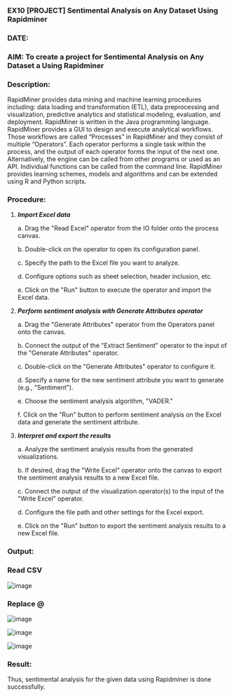 ### EX10 [PROJECT] Sentimental Analysis on Any Dataset Using Rapidminer
### DATE: 
### AIM: To create a project for Sentimental Analysis on Any Dataset a Using Rapidminer
### Description: 

RapidMiner provides data mining and machine learning procedures including: data loading and transformation (ETL), data preprocessing and visualization, predictive analytics and statistical modeling, evaluation, and deployment. RapidMiner is written in the Java programming language. RapidMiner provides a GUI to design and execute analytical workflows. Those workflows are called “Processes” in RapidMiner and they consist of multiple “Operators”. Each operator performs a single task within the process, and the output of each operator forms the input of the next one. Alternatively, the engine can be called from other programs or used as an API. Individual functions can be called from the command line. RapidMiner provides learning schemes, models and algorithms and can be extended using R and Python scripts.

### Procedure:
1) ***Import Excel data***
    <p>a. Drag the "Read Excel" operator from the IO folder onto the process canvas.
    <p>b. Double-click on the operator to open its configuration panel.
    <p>c. Specify the path to the Excel file you want to analyze.
    <p>d. Configure options such as sheet selection, header inclusion, etc.
    <p>e. Click on the "Run" button to execute the operator and import the Excel data.
2) ***Perform sentiment analysis with Generate Attributes operator***
    <p>a. Drag the "Generate Attributes" operator from the Operators panel onto the canvas.
    <p>b. Connect the output of the "Extract Sentiment" operator to the input of the "Generate Attributes" operator.
    <p>c. Double-click on the "Generate Attributes" operator to configure it.
    <p>d. Specify a name for the new sentiment attribute you want to generate (e.g., "Sentiment").
    <p>e. Choose the sentiment analysis algorithm, "VADER."
    <p>f. Click on the "Run" button to perform sentiment analysis on the Excel data and generate the sentiment attribute.
3) ***Interpret and export the results***
    <p>a. Analyze the sentiment analysis results from the generated visualizations.
    <p>b. If desired, drag the "Write Excel" operator onto the canvas to export the sentiment analysis results to a new Excel file.
    <p>c. Connect the output of the visualization operator(s) to the input of the "Write Excel" operator.
    <p>d. Configure the file path and other settings for the Excel export.
    <p>e. Click on the "Run" button to export the sentiment analysis results to a new Excel file.

### Output:

### Read CSV

![image](https://github.com/user-attachments/assets/ab935474-1664-4f09-8140-11f1c5d8a92a)

### Replace @

![image](https://github.com/user-attachments/assets/5063c65a-6018-4f0e-a56d-2e3101d1708a)

![image](https://github.com/user-attachments/assets/00002b74-5229-4df6-8b8d-6a3eafbb8d5f)

![image](https://github.com/user-attachments/assets/17839eac-021f-4b4e-9d6b-766f53fb94a4)

### Result:

Thus, sentimental analysis for the given data using Rapidminer is done successfully.
